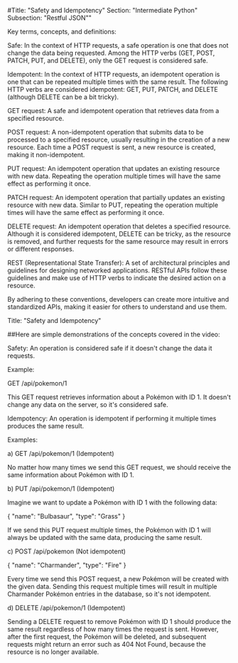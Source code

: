 #Title: "Safety and Idempotency" Section: "Intermediate Python" Subsection: "Restful JSON""

Key terms, concepts, and definitions: 

Safe: In the context of HTTP requests, a safe operation is one that does not change the data being requested. Among the HTTP verbs (GET, POST, PATCH, PUT, and DELETE), only the GET request is considered safe. 

Idempotent: In the context of HTTP requests, an idempotent operation is one that can be repeated multiple times with the same result. The following HTTP verbs are considered idempotent: GET, PUT, PATCH, and DELETE (although DELETE can be a bit tricky). 

GET request: A safe and idempotent operation that retrieves data from a specified resource. 

POST request: A non-idempotent operation that submits data to be processed to a specified resource, usually resulting in the creation of a new resource. Each time a POST request is sent, a new resource is created, making it non-idempotent. 

PUT request: An idempotent operation that updates an existing resource with new data. Repeating the operation multiple times will have the same effect as performing it once. 

PATCH request: An idempotent operation that partially updates an existing resource with new data. Similar to PUT, repeating the operation multiple times will have the same effect as performing it once. 

DELETE request: An idempotent operation that deletes a specified resource. Although it is considered idempotent, DELETE can be tricky, as the resource is removed, and further requests for the same resource may result in errors or different responses. 

REST (Representational State Transfer): A set of architectural principles and guidelines for designing networked applications. RESTful APIs follow these guidelines and make use of HTTP verbs to indicate the desired action on a resource. 

By adhering to these conventions, developers can create more intuitive and standardized APIs, making it easier for others to understand and use them. 

 

Title: "Safety and Idempotency" 

##Here are simple demonstrations of the concepts covered in the video: 

Safety: An operation is considered safe if it doesn't change the data it requests. 

Example: 

 

GET /api/pokemon/1 

This GET request retrieves information about a Pokémon with ID 1. It doesn't change any data on the server, so it's considered safe. 

Idempotency: An operation is idempotent if performing it multiple times produces the same result. 

Examples: 

a) GET /api/pokemon/1 (Idempotent) 

No matter how many times we send this GET request, we should receive the same information about Pokémon with ID 1. 


b) PUT /api/pokemon/1 (Idempotent) 
 

Imagine we want to update a Pokémon with ID 1 with the following data: 

{ "name": "Bulbasaur", "type": "Grass" } 

If we send this PUT request multiple times, the Pokémon with ID 1 will always be updated with the same data, producing the same result. 

c) POST /api/pokemon (Not idempotent) 
 

{ "name": "Charmander", "type": "Fire" } 

Every time we send this POST request, a new Pokémon will be created with the given data. Sending this request multiple times will result in multiple Charmander Pokémon entries in the database, so it's not idempotent. 

d) DELETE /api/pokemon/1 (Idempotent)  

Sending a DELETE request to remove Pokémon with ID 1 should produce the same result regardless of how many times the request is sent. However, after the first request, the Pokémon will be deleted, and subsequent requests might return an error such as 404 Not Found, because the resource is no longer available. 

 

